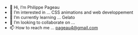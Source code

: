- 👋 Hi, I’m Philippe Pageau
- 👀 I’m interested in ... CSS animations and web developpement
- 🌱 I’m currently learning ... Gelato
- 💞️ I’m looking to collaborate on ...
- 📫 How to reach me ... pageau4@gmail.com

<!---
Pageau4/Pageau4 is a ✨ special ✨ repository because its `README.md` (this file) appears on your GitHub profile.
You can click the Preview link to take a look at your changes.
--->

